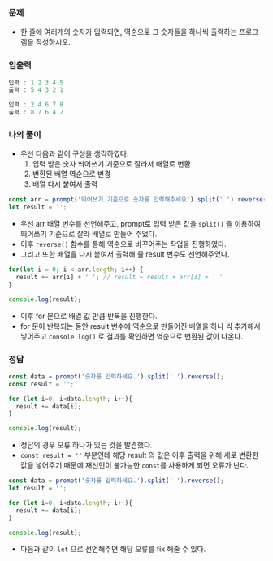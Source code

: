 ### 문제
- 한 줄에 여러개의 숫자가 입력되면, 역순으로 그 숫자들을 하나씩 출력하는 프로그램을 작성하시오.

### 입출력
```jsx
입력 : 1 2 3 4 5
출력 : 5 4 3 2 1

입력 : 2 4 6 7 8
출력 : 8 7 6 4 2
```

### 나의 풀이
- 우선 다음과 같이 구성을 생각하였다.
  1. 입력 받은 숫자 띄어쓰기 기준으로 잘라서 배열로 변환
  2. 변환된 배열 역순으로 변경
  3. 배열 다시 붙여서 출력

```jsx
const arr = prompt('띄어쓰기 기준으로 숫자를 입력해주세요').split(' ').reverse();
let result = '';
```
- 우선 arr 배열 변수를 선언해주고, prompt로 입력 받은 값을 `split()` 을 이용하여 띄어쓰기 기준으로 잘라 배열로 만들어 주었다.
- 이후 `reverse()` 함수를 통해 역순으로 바꾸어주는 작업을 진행하였다.
- 그리고 또한 배열을 다시 붙여서 출력해 줄 result 변수도 선언해주었다.

```jsx
for(let i = 0; i < arr.length; i++) {
  result += arr[i] + ' '; // result = result + arr[i] + ' '
}

console.log(result);
```
- 이후 for 문으로 배열 값 만큼 반복을 진행한다.
- for 문이 반복되는 동안 result 변수에 역순으로 만들어진 배열을 하나 씩 추가해서 넣어주고 `console.log()` 로 결과를 확인하면 역순으로 변환된 값이 나온다.

### 정답
```jsx
const data = prompt('숫자를 입력하세요.').split(' ').reverse();
const result = '';

for (let i=0; i<data.length; i++){
  result += data[i];
}

console.log(result);
```
- 정답의 경우 오류 하나가 있는 것을 발견했다.
- `const result = ''` 부분인데 해당 result 의 값은 이후 출력을 위해 새로 변환한 값을 넣어주기 때문에 재선언이 불가능한 `const`를 사용하게 되면 오류가 난다.

```jsx
const data = prompt('숫자를 입력하세요.').split(' ').reverse();
let result = '';

for (let i=0; i<data.length; i++){
  result += data[i];
}

console.log(result);
```
- 다음과 같이 `let` 으로 선언해주면 해당 오류를 fix 해줄 수 있다.
